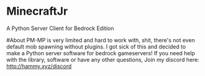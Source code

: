 # MinecraftJr
  A Python Server Client for Bedrock Edition

#About
  PM-MP is very limited and hard to work with, shit, there's not even default mob spawning without plugins.
  I got sick of this and decided to make a Python server software for bedrock gameservers!
  If you need help with the library, software or have any other questions, Join my discord here:
  http://hammy.xyz/discord
